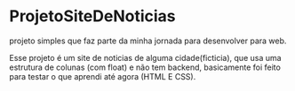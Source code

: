 # ProjetoSiteDeNoticias
projeto simples que faz parte da minha jornada para desenvolver para web.

Esse projeto é um site de noticias de alguma cidade(ficticia), que usa uma estrutura de colunas (com float) e não tem backend, 
basicamente foi feito para testar o que aprendi até agora (HTML E CSS).
